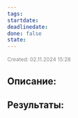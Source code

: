 ```yaml
---
tags: 
startdate: 
deadlinedate: 
done: false
state:
---
```

<span style="font-size:12px; color:#888888;">Created: 02.11.2024 15:28</span>

## Описание:


## Результаты:


